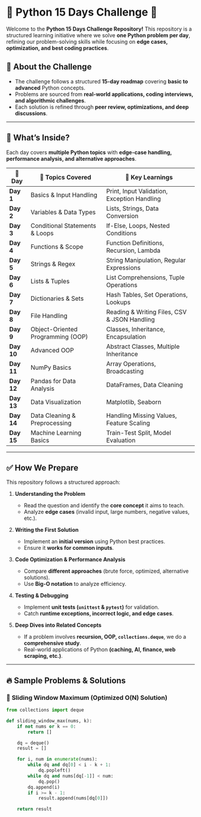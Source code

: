 # 📌 Python 15 Days Challenge 🚀

Welcome to the **Python 15 Days Challenge Repository!** This repository is a structured learning initiative where we solve **one Python problem per day**, refining our problem-solving skills while focusing on **edge cases, optimization, and best coding practices**. 

## 🌟 **About the Challenge**
- The challenge follows a structured **15-day roadmap** covering **basic to advanced** Python concepts.
- Problems are sourced from **real-world applications, coding interviews, and algorithmic challenges**.
- Each solution is refined through **peer review, optimizations, and deep discussions**.

---

## 📖 **What’s Inside?**
Each day covers **multiple Python topics** with **edge-case handling, performance analysis, and alternative approaches**.

| 📅 **Day** | 📝 **Topics Covered** | 🚀 **Key Learnings** |
|------------|------------------|------------------|
| **Day 1**  | Basics & Input Handling | Print, Input Validation, Exception Handling |
| **Day 2**  | Variables & Data Types | Lists, Strings, Data Conversion |
| **Day 3**  | Conditional Statements & Loops | If-Else, Loops, Nested Conditions |
| **Day 4**  | Functions & Scope | Function Definitions, Recursion, Lambda |
| **Day 5**  | Strings & Regex | String Manipulation, Regular Expressions |
| **Day 6**  | Lists & Tuples | List Comprehensions, Tuple Operations |
| **Day 7**  | Dictionaries & Sets | Hash Tables, Set Operations, Lookups |
| **Day 8**  | File Handling | Reading & Writing Files, CSV & JSON Handling |
| **Day 9**  | Object-Oriented Programming (OOP) | Classes, Inheritance, Encapsulation |
| **Day 10** | Advanced OOP | Abstract Classes, Multiple Inheritance |
| **Day 11** | NumPy Basics | Array Operations, Broadcasting |
| **Day 12** | Pandas for Data Analysis | DataFrames, Data Cleaning |
| **Day 13** | Data Visualization | Matplotlib, Seaborn |
| **Day 14** | Data Cleaning & Preprocessing | Handling Missing Values, Feature Scaling |
| **Day 15** | Machine Learning Basics | Train-Test Split, Model Evaluation |

---

## ✅ **How We Prepare**
This repository follows a structured approach:
1. **Understanding the Problem**  
   - Read the question and identify the **core concept** it aims to teach.
   - Analyze **edge cases** (invalid input, large numbers, negative values, etc.).

2. **Writing the First Solution**  
   - Implement an **initial version** using Python best practices.
   - Ensure it **works for common inputs**.

3. **Code Optimization & Performance Analysis**  
   - Compare **different approaches** (brute force, optimized, alternative solutions).
   - Use **Big-O notation** to analyze efficiency.

4. **Testing & Debugging**  
   - Implement **unit tests (`unittest` & `pytest`)** for validation.
   - Catch **runtime exceptions, incorrect logic, and edge cases**.

5. **Deep Dives into Related Concepts**  
   - If a problem involves **recursion, OOP, `collections.deque`**, we do a **comprehensive study**.
   - Real-world applications of Python **(caching, AI, finance, web scraping, etc.)**.

---

## 🔥 **Sample Problems & Solutions**
### 📌 **Sliding Window Maximum (Optimized O(N) Solution)**
```python
from collections import deque

def sliding_window_max(nums, k):
    if not nums or k == 0:
        return []

    dq = deque()
    result = []

    for i, num in enumerate(nums):
        while dq and dq[0] < i - k + 1:
            dq.popleft()
        while dq and nums[dq[-1]] < num:
            dq.pop()
        dq.append(i)
        if i >= k - 1:
            result.append(nums[dq[0]])

    return result
